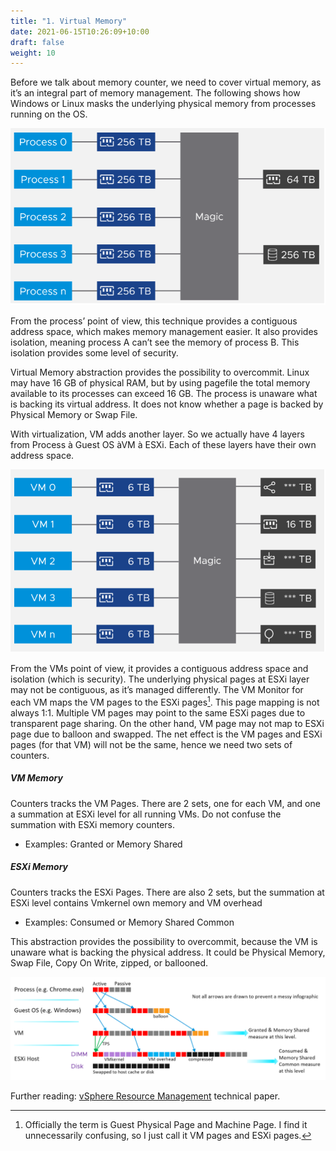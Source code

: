 ```yaml
---
title: "1. Virtual Memory"
date: 2021-06-15T10:26:09+10:00
draft: false
weight: 10
---
```


Before we talk about memory counter, we need to cover virtual memory, as it’s an integral part of memory management. The following shows how Windows or Linux masks the underlying physical memory from processes running on the OS.

![](2.3.1-fig-1.png)

From the process’ point of view, this technique provides a contiguous address space, which makes memory management easier. It also provides isolation, meaning process A can’t see the memory of process B. This isolation provides some level of security.

Virtual Memory abstraction provides the possibility to overcommit. Linux may have 16 GB of physical RAM, but by using pagefile the total memory available to its processes can exceed 16 GB. The process is unaware what is backing its virtual address. It does not know whether a page is backed by Physical Memory or Swap File.

With virtualization, VM adds another layer. So we actually have 4 layers from Process à Guest OS àVM à ESXi. Each of these layers have their own address space.

![](2.3.1-fig-2.png)

From the VMs point of view, it provides a contiguous address space and isolation (which is security). The underlying physical pages at ESXi layer may not be contiguous, as it’s managed differently. The VM Monitor for each VM maps the VM pages to the ESXi pages[^1]. This page mapping is not always 1:1. Multiple VM pages may point to the same ESXi pages due to transparent page sharing. On the other hand, VM page may not map to ESXi page due to balloon and swapped. The net effect is the VM pages and ESXi pages (for that VM) will not be the same, hence we need two sets of counters. 

##### VM Memory

Counters tracks the VM Pages. There are 2 sets, one for each VM, and one a summation at ESXi level for all running VMs. Do not confuse the summation with ESXi memory counters.
- Examples: Granted or Memory Shared

##### ESXi Memory

Counters tracks the ESXi Pages. There are also 2 sets, but the summation at ESXi level contains Vmkernel own memory and VM overhead
- Examples: Consumed or Memory Shared Common

This abstraction provides the possibility to overcommit, because the VM is unaware what is backing the physical address. It could be Physical Memory, Swap File, Copy On Write, zipped, or ballooned. 

![](2.3.1-fig-3.png)

Further reading: [vSphere Resource Management](https://www.vmware.com/techpapers/2006/resource-management-with-vmware-drs-401.html) technical paper.

[^1]: Officially the term is Guest Physical Page and Machine Page. I find it unnecessarily confusing, so I just call it VM pages and ESXi pages. 